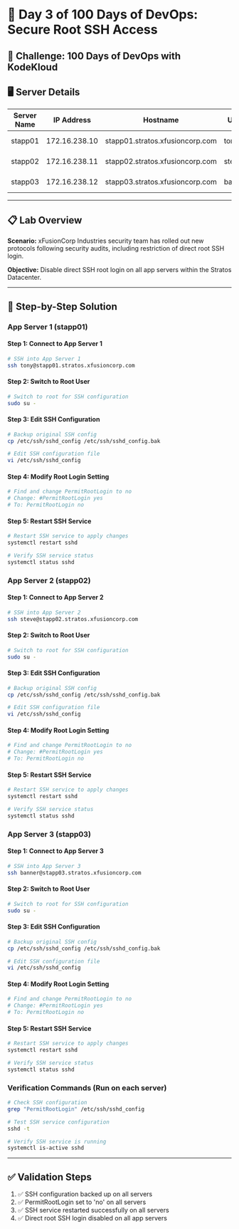 # 🚀 Day 3 of 100 Days of DevOps: Secure Root SSH Access

## 🎯 Challenge: 100 Days of DevOps with KodeKloud

## 🖥️ Server Details
| Server Name | IP Address | Hostname | User | Purpose |
|-------------|------------|----------|------|---------|
| stapp01 | 172.16.238.10 | stapp01.stratos.xfusioncorp.com | tony | Nautilus App 1 |
| stapp02 | 172.16.238.11 | stapp02.stratos.xfusioncorp.com | steve | Nautilus App 2 |
| stapp03 | 172.16.238.12 | stapp03.stratos.xfusioncorp.com | banner | Nautilus App 3 |

---

## 📋 Lab Overview
**Scenario:** xFusionCorp Industries security team has rolled out new protocols following security audits, including restriction of direct root SSH login.

**Objective:** Disable direct SSH root login on all app servers within the Stratos Datacenter.

---

## 🔧 Step-by-Step Solution

### App Server 1 (stapp01)

#### Step 1: Connect to App Server 1
```bash
# SSH into App Server 1
ssh tony@stapp01.stratos.xfusioncorp.com
```

#### Step 2: Switch to Root User
```bash
# Switch to root for SSH configuration
sudo su -
```

#### Step 3: Edit SSH Configuration
```bash
# Backup original SSH config
cp /etc/ssh/sshd_config /etc/ssh/sshd_config.bak

# Edit SSH configuration file
vi /etc/ssh/sshd_config
```

#### Step 4: Modify Root Login Setting
```bash
# Find and change PermitRootLogin to no
# Change: #PermitRootLogin yes
# To: PermitRootLogin no
```

#### Step 5: Restart SSH Service
```bash
# Restart SSH service to apply changes
systemctl restart sshd

# Verify SSH service status
systemctl status sshd
```

### App Server 2 (stapp02)

#### Step 1: Connect to App Server 2
```bash
# SSH into App Server 2
ssh steve@stapp02.stratos.xfusioncorp.com
```

#### Step 2: Switch to Root User
```bash
# Switch to root for SSH configuration
sudo su -
```

#### Step 3: Edit SSH Configuration
```bash
# Backup original SSH config
cp /etc/ssh/sshd_config /etc/ssh/sshd_config.bak

# Edit SSH configuration file
vi /etc/ssh/sshd_config
```

#### Step 4: Modify Root Login Setting
```bash
# Find and change PermitRootLogin to no
# Change: #PermitRootLogin yes
# To: PermitRootLogin no
```

#### Step 5: Restart SSH Service
```bash
# Restart SSH service to apply changes
systemctl restart sshd

# Verify SSH service status
systemctl status sshd
```

### App Server 3 (stapp03)

#### Step 1: Connect to App Server 3
```bash
# SSH into App Server 3
ssh banner@stapp03.stratos.xfusioncorp.com
```

#### Step 2: Switch to Root User
```bash
# Switch to root for SSH configuration
sudo su -
```

#### Step 3: Edit SSH Configuration
```bash
# Backup original SSH config
cp /etc/ssh/sshd_config /etc/ssh/sshd_config.bak

# Edit SSH configuration file
vi /etc/ssh/sshd_config
```

#### Step 4: Modify Root Login Setting
```bash
# Find and change PermitRootLogin to no
# Change: #PermitRootLogin yes
# To: PermitRootLogin no
```

#### Step 5: Restart SSH Service
```bash
# Restart SSH service to apply changes
systemctl restart sshd

# Verify SSH service status
systemctl status sshd
```

### Verification Commands (Run on each server)
```bash
# Check SSH configuration
grep "PermitRootLogin" /etc/ssh/sshd_config

# Test SSH service configuration
sshd -t

# Verify SSH service is running
systemctl is-active sshd
```

---

## ✅ Validation Steps

1. ✅ SSH configuration backed up on all servers
2. ✅ PermitRootLogin set to 'no' on all servers
3. ✅ SSH service restarted successfully on all servers
4. ✅ Direct root SSH login disabled on all app servers